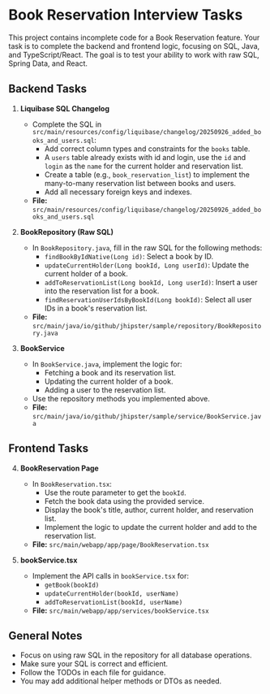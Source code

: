 # Book Reservation Interview Tasks

This project contains incomplete code for a Book Reservation feature. Your task is to complete the backend and frontend logic, focusing on SQL, Java, and TypeScript/React. The goal is to test your ability to work with raw SQL, Spring Data, and React.

## Backend Tasks

1. **Liquibase SQL Changelog**
   - Complete the SQL in `src/main/resources/config/liquibase/changelog/20250926_added_books_and_users.sql`:
     - Add correct column types and constraints for the `books` table.
     - A `users` table already exists with id and login, use the `id` and `login` as the `name` for the current holder and reservation list.
     - Create a table (e.g., `book_reservation_list`) to implement the many-to-many reservation list between books and users.
     - Add all necessary foreign keys and indexes.
   - **File:** `src/main/resources/config/liquibase/changelog/20250926_added_books_and_users.sql`

2. **BookRepository (Raw SQL)**
   - In `BookRepository.java`, fill in the raw SQL for the following methods:
     - `findBookByIdNative(Long id)`: Select a book by ID.
     - `updateCurrentHolder(Long bookId, Long userId)`: Update the current holder of a book.
     - `addToReservationList(Long bookId, Long userId)`: Insert a user into the reservation list for a book.
     - `findReservationUserIdsByBookId(Long bookId)`: Select all user IDs in a book's reservation list.
   - **File:** `src/main/java/io/github/jhipster/sample/repository/BookRepository.java`

3. **BookService**
   - In `BookService.java`, implement the logic for:
     - Fetching a book and its reservation list.
     - Updating the current holder of a book.
     - Adding a user to the reservation list.
   - Use the repository methods you implemented above.
   - **File:** `src/main/java/io/github/jhipster/sample/service/BookService.java`

## Frontend Tasks

4. **BookReservation Page**
   - In `BookReservation.tsx`:
     - Use the route parameter to get the `bookId`.
     - Fetch the book data using the provided service.
     - Display the book's title, author, current holder, and reservation list.
     - Implement the logic to update the current holder and add to the reservation list.
   - **File:** `src/main/webapp/app/page/BookReservation.tsx`

5. **bookService.tsx**
   - Implement the API calls in `bookService.tsx` for:
     - `getBook(bookId)`
     - `updateCurrentHolder(bookId, userName)`
     - `addToReservationList(bookId, userName)`
   - **File:** `src/main/webapp/app/services/bookService.tsx`

## General Notes

- Focus on using raw SQL in the repository for all database operations.
- Make sure your SQL is correct and efficient.
- Follow the TODOs in each file for guidance.
- You may add additional helper methods or DTOs as needed.
